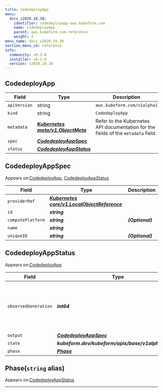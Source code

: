 ```yaml
---
title: CodedeployApp
menu:
  docs_v2020.10.30:
    identifier: codedeployapp-aws.kubeform.com
    name: CodedeployApp
    parent: aws.kubeform.com-reference
    weight: 1
menu_name: docs_v2020.10.30
section_menu_id: reference
info:
  community: v0.3.0
  installer: v0.3.0
  version: v2020.10.30
---
```


## CodedeployApp
| Field | Type | Description |
| ------ | ----- | ----------- |
| `apiVersion` | string | `aws.kubeform.com/v1alpha1` |
|    `kind` | string | `CodedeployApp` |
| `metadata` | ***[Kubernetes meta/v1.ObjectMeta](https://v1-18.docs.kubernetes.io/docs/reference/generated/kubernetes-api/v1.18/#objectmeta-v1-meta)***|Refer to the Kubernetes API documentation for the fields of the `metadata` field.|
| `spec` | ***[CodedeployAppSpec](#codedeployappspec)***||
| `status` | ***[CodedeployAppStatus](#codedeployappstatus)***||
## CodedeployAppSpec

Appears on:[CodedeployApp](#codedeployapp), [CodedeployAppStatus](#codedeployappstatus)

| Field | Type | Description |
| ------ | ----- | ----------- |
| `providerRef` | ***[Kubernetes core/v1.LocalObjectReference](https://v1-18.docs.kubernetes.io/docs/reference/generated/kubernetes-api/v1.18/#localobjectreference-v1-core)***||
| `id` | ***string***||
| `computePlatform` | ***string***| ***(Optional)*** |
| `name` | ***string***||
| `uniqueID` | ***string***| ***(Optional)*** |
## CodedeployAppStatus

Appears on:[CodedeployApp](#codedeployapp)

| Field | Type | Description |
| ------ | ----- | ----------- |
| `observedGeneration` | ***int64***| ***(Optional)*** Resource generation, which is updated on mutation by the API Server.|
| `output` | ***[CodedeployAppSpec](#codedeployappspec)***| ***(Optional)*** |
| `state` | ***kubeform.dev/kubeform/apis/base/v1alpha1.State***| ***(Optional)*** |
| `phase` | ***[Phase](#phase)***| ***(Optional)*** |
## Phase(`string` alias)

Appears on:[CodedeployAppStatus](#codedeployappstatus)

---
